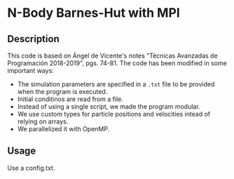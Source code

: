# N-Body Barnes-Hut with MPI

## Description

This code is based on Ángel de Vicente's notes "Técnicas Avanzadas de Programación 2018-2019", pgs. 74-81. The code has been modified in some important ways:
- The simulation parameters are specified in a `.txt` file to be provided when the program is executed. 
- Initial conditinos are read from a file.
- Instead of using a single script, we made the program modular.
- We use custom types for particle positions and velocities intead of relying on arrays. 
- We parallelized it with OpenMP.  


## Usage
Use a config.txt.